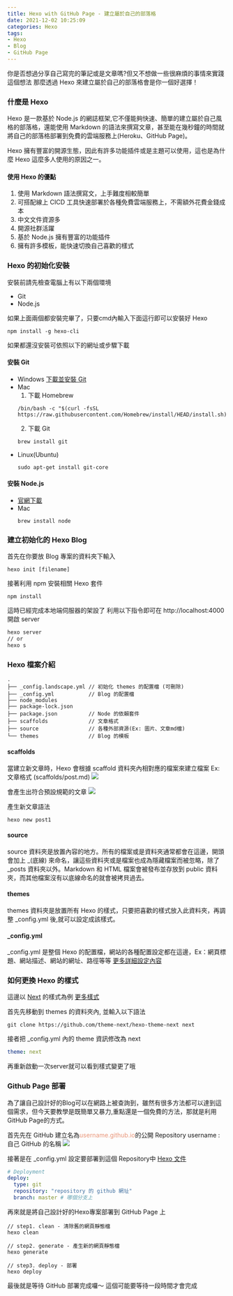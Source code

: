 ```yaml
---
title: Hexo with GitHub Page - 建立屬於自己的部落格
date: 2021-12-02 10:25:09
categories: Hexo
tags: 
- Hexo
- Blog
- GitHub Page 
---
```

你是否想過分享自己寫完的筆記或是文章嗎?但又不想做一些很麻煩的事情來實踐這個想法
那麼透過 Hexo 來建立屬於自己的部落格會是你一個好選擇！
<!-- more -->

<!-- Hexo 介紹 -->
### 什麼是 Hexo 
Hexo 是一款基於 Node.js 的網誌框架,它不僅能夠快速、簡單的建立屬於自己風格的部落格，還能使用 Markdown 的語法來撰寫文章，甚至能在幾秒鐘的時間就將自己的部落格部署到免費的雲端服務上(Heroku、GitHub Page)。

Hexo 擁有豐富的開源生態，因此有許多功能插件或是主題可以使用，這也是為什麼 Hexo 這麼多人使用的原因之一。

#### 使用 Hexo 的優點
1. 使用 Markdown 語法撰寫文，上手難度相較簡單
2. 可搭配線上 CICD 工具快速部署於各種免費雲端服務上，不需額外花費金錢成本
3. 中文文件資源多
4. 開源社群活躍
5. 基於 Node.js 擁有豐富的功能插件
6. 擁有許多模板，能快速切換自己喜歡的樣式

<!-- Hexo 安裝 -->
### Hexo 的初始化安裝
安裝前請先檢查電腦上有以下兩個環境
- Git
- Node.js

如果上面兩個都安裝完畢了，只要cmd內輸入下面這行即可以安裝好 Hexo
```
npm install -g hexo-cli
```

如果都還沒安裝可依照以下的網址或步驟下載
#### 安裝 Git
- Windows 
    [下載並安裝 Git](https://git-scm.com/download/win)
- Mac
    1. 下載 Homebrew
    ```
    /bin/bash -c "$(curl -fsSL https://raw.githubusercontent.com/Homebrew/install/HEAD/install.sh)"
    ```
    2. 下載 Git
    ```
    brew install git
    ```
- Linux(Ubuntu)
    ```
    sudo apt-get install git-core
    ```


#### 安裝 Node.js
- [官網下載](https://nodejs.org/en/)
- Mac
    ```
    brew install node
    ```

<!-- Hexo 建立專案 -->
### 建立初始化的 Hexo Blog
首先在你要放 Blog 專案的資料夾下輸入
```
hexo init [filename]
```

接著利用 npm 安裝相關 Hexo 套件
```
npm install
```

這時已經完成本地端伺服器的架設了
利用以下指令即可在 http://localhost:4000 開啟 server
``` cmd
hexo server
// or
hexo s
```

<!-- Hexo 檔案介紹 -->
### Hexo 檔案介紹
```
.
├── _config.landscape.yml // 初始化 themes 的配置檔 (可刪除)
├── _config.yml           // Blog 的配置檔
├── node_modules          
├── package-lock.json
├── package.json          // Node 的依賴套件
├── scaffolds             // 文章格式
├── source                // 各種外部資源(Ex: 圖片、文章md檔)
└── themes                // Blog 的模板
```
#### scaffolds
當建立新文章時，Hexo 會根據 scaffold 資料夾內相對應的檔案來建立檔案
Ex: 文章格式 (scaffolds/post.md)
    ![](https://scontent.ftpe4-2.fna.fbcdn.net/v/t1.15752-9/263023196_1496334174082631_4588728063359370907_n.png?_nc_cat=100&ccb=1-5&_nc_sid=ae9488&_nc_ohc=vrI8f1F368MAX_-aqRl&_nc_ht=scontent.ftpe4-2.fna&oh=be538779d96e41c2ddd103ca85ce0bc9&oe=61CF31EB)

會產生出符合預設規範的文章
![](https://scontent.ftpe4-1.fna.fbcdn.net/v/t1.15752-9/260593912_242177871343601_7214120357166358976_n.png?_nc_cat=106&ccb=1-5&_nc_sid=ae9488&_nc_ohc=N-w9r-YGOFwAX__V0NN&_nc_ht=scontent.ftpe4-1.fna&oh=36f3e6cd11c50e068c842e3fbae30fad&oe=61CEBDEB)

產生新文章語法
```
hexo new post1
```

#### source
source 資料夾是放置內容的地方。所有的檔案或是資料夾通常都會在這邊，開頭會加上 _(底線) 來命名，讓這些資料夾或是檔案也成為隱藏檔案而被忽略，除了 _posts 資料夾以外。Markdown 和 HTML 檔案會被發布並存放到 public 資料夾，而其他檔案沒有以底線命名的就會被拷貝過去。

#### themes
themes 資料夾是放置所有 Hexo 的樣式，只要把喜歡的樣式放入此資料夾，再調整 _config.yml 後,就可以設定成該樣式。

#### _config.yml
_config.yml 是整個 Hexo 的配置檔，網站的各種配置設定都在這邊，Ex：網頁標題、網站描述、網站的網址、路徑等等
[更多詳細設定內容](https://hexo.io/zh-tw/docs/configuration)

<!-- Hexo 樣式轉換 -->
### 如何更換 Hexo 的樣式
這邊以 [Next](https://github.com/theme-next/hexo-theme-next) 的樣式為例
[更多樣式](https://hexo.io/themes/)

首先先移動到 themes 的資料夾內, 並輸入以下語法
```
git clone https://github.com/theme-next/hexo-theme-next next 
```

接者把 _config.yml 內的 theme 資訊修改為 next 
``` yaml
theme: next
```

再重新啟動一次server就可以看到樣式變更了哦

<!-- 部署 -->
### Github Page 部署
為了讓自己設計好的Blog可以在網路上被查詢到，雖然有很多方法都可以達到這個需求，但今天要教學是既簡單又暴力,重點還是一個免費的方法，那就是利用GitHub Page的方式。

首先先在 GitHub 建立名為<font color=#e9967a>username.github.io</font>的公開 Repository
username : 自己 GitHub 的名稱
![](https://scontent.ftpe4-2.fna.fbcdn.net/v/t1.15752-9/259977906_416803966770968_3012149253162255843_n.png?_nc_cat=102&ccb=1-5&_nc_sid=ae9488&_nc_ohc=tqlqnB_dcPMAX8f828b&tn=8BkEQnO2Oqqy053t&_nc_ht=scontent.ftpe4-2.fna&oh=c7b5f32081b3afe5587cf0603663827d&oe=61CE7100)

接著是在 _config.yml 設定要部署到這個 Repository中
[Hexo 文件](https://hexo.io/docs/one-command-deployment)
``` yaml
# Deployment
deploy:
  type: git
  repository: "repository 的 github 網址"
  branch: master # 哪個分支上 
```

再來就是將自己設計好的Hexo專案部署到 GitHub Page 上
```
// step1. clean - 清除舊的網頁靜態檔
hexo clean

// step2. generate - 產生新的網頁靜態檔
hexo generate

// step3. deploy - 部署
hexo deploy
```

最後就是等待 GitHub 部署完成囉～ 這個可能要等待一段時間才會完成

<!-- Hexo 結語 -->